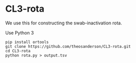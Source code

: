 # CL3-rota
We use this for constructing the swab-inactivation rota.

Use Python 3
```
pip install ortools
git clone https://github.com/theosanderson/CL3-rota.git
cd CL3-rota
python rota.py > output.tsv
```
